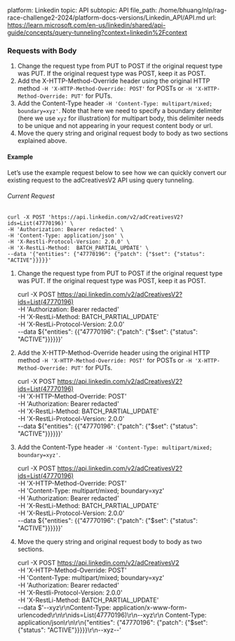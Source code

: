 platform: Linkedin
topic: API
subtopic: API
file_path: /home/bhuang/nlp/rag-race-challenge2-2024/platform-docs-versions/Linkedin_API/API.md
url: https://learn.microsoft.com/en-us/linkedin/shared/api-guide/concepts/query-tunneling?context=linkedin%2Fcontext


### Requests with Body

1. Change the request type from PUT to POST if the original request type was PUT. If the original request type was POST, keep it as POST.
2. Add the X-HTTP-Method-Override header using the original HTTP method `-H 'X-HTTP-Method-Override: POST'` for POSTs or `-H 'X-HTTP-Method-Override: PUT'` for PUTs.
3. Add the Content-Type header `-H 'Content-Type: multipart/mixed; boundary=xyz'`. Note that here we need to specify a boundary delimiter (here we use `xyz` for illustration) for multipart body, this delimiter needs to be unique and not appearing in your request content body or url.
4. Move the query string and original request body to body as two sections explained above.

#### Example

Let’s use the example request below to see how we can quickly convert our existing request to the adCreativesV2 API using query tunneling.

###### Current Request

    curl -X POST 'https://api.linkedin.com/v2/adCreativesV2?ids=List(47770196)' \
    -H 'Authorization: Bearer redacted' \
    -H 'Content-Type: application/json' \
    -H 'X-Restli-Protocol-Version: 2.0.0' \
    -H 'X-RestLi-Method:  BATCH_PARTIAL_UPDATE' \
    --data '{"entities": {"47770196": {"patch": {"$set": {"status": "ACTIVE"}}}}}'
    

1. Change the request type from PUT to POST if the original request type was PUT. If the original request type was POST, keep it as POST.

    curl -X POST https://api.linkedin.com/v2/adCreativesV2?ids=List(47770196) \
      -H 'Authorization: Bearer redacted' \
      -H 'X-RestLi-Method: BATCH_PARTIAL_UPDATE' \
      -H 'X-RestLi-Protocol-Version: 2.0.0' \
      --data ${"entities": {{"47770196": {"patch": {"$set": {"status": "ACTIVE"}}}}}}'
    

2. Add the X-HTTP-Method-Override header using the original HTTP method `-H 'X-HTTP-Method-Override: POST'` for POSTs or `-H 'X-HTTP-Method-Override: PUT'` for PUTs.

    curl -X POST https://api.linkedin.com/v2/adCreativesV2?ids=List(47770196) \
      -H 'X-HTTP-Method-Override: POST' \
      -H 'Authorization: Bearer redacted' \
      -H 'X-RestLi-Method: BATCH_PARTIAL_UPDATE' \
      -H 'X-RestLi-Protocol-Version: 2.0.0' \
      --data ${"entities": {{"47770196": {"patch": {"$set": {"status": "ACTIVE"}}}}}}'
    

3. Add the Content-Type header `-H 'Content-Type: multipart/mixed; boundary=xyz'`.

    curl -X POST https://api.linkedin.com/v2/adCreativesV2?ids=List(47770196) \
      -H 'X-HTTP-Method-Override: POST' \
      -H 'Content-Type: multipart/mixed; boundary=xyz' \
      -H 'Authorization: Bearer redacted' \
      -H 'X-RestLi-Method: BATCH_PARTIAL_UPDATE' \
      -H 'X-RestLi-Protocol-Version: 2.0.0' \
      --data ${"entities": {{"47770196": {"patch": {"$set": {"status": "ACTIVE"}}}}}}'
    

4. Move the query string and original request body to body as two sections.

    curl -X POST https://api.linkedin.com/v2/adCreativesV2 \
      -H 'X-HTTP-Method-Override: POST' \
      -H 'Content-Type: multipart/mixed; boundary=xyz' \
      -H 'Authorization: Bearer redacted' \
      -H 'X-Restli-Protocol-Version: 2.0.0' \
      -H 'X-RestLi-Method:  BATCH_PARTIAL_UPDATE' \
      --data $'--xyz\r\nContent-Type: application/x-www-form-urlencoded\r\n\r\nids=List(47770196)\r\n--xyz\r\n 
             Content-Type: application/json\r\n\r\n{"entities": {"47770196": {"patch": {"$set": {"status": "ACTIVE"}}}}}\r\n--xyz--'